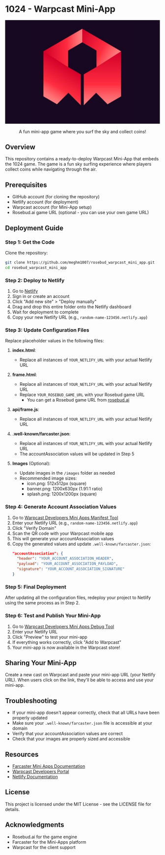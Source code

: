 # 1024 - Warpcast Mini-App

<div align="center">
  <img src="images/banner.png" alt="1024 Game Banner" width="600"/>
  <p>A fun mini-app game where you surf the sky and collect coins!</p>
</div>

## Overview

This repository contains a ready-to-deploy Warpcast Mini-App that embeds the 1024 game. The game is a fun sky surfing experience where players collect coins while navigating through the air.

## Prerequisites

- GitHub account (for cloning the repository)
- Netlify account (for deployment)
- Warpcast account (for Mini-App setup)
- Rosebud.ai game URL (optional - you can use your own game URL)

## Deployment Guide

### Step 1: Get the Code

Clone the repository:
```bash
git clone https://github.com/meghm1007/rosebud_warpcast_mini_app.git
cd rosebud_warpcast_mini_app
```

### Step 2: Deploy to Netlify

1. Go to [Netlify](https://app.netlify.com/)
2. Sign in or create an account
3. Click "Add new site" > "Deploy manually"
4. Drag and drop this entire folder onto the Netlify dashboard
5. Wait for deployment to complete
6. Copy your new Netlify URL (e.g., `random-name-123456.netlify.app`)

### Step 3: Update Configuration Files

Replace placeholder values in the following files:

1. **index.html**:
   - Replace all instances of `YOUR_NETLIFY_URL` with your actual Netlify URL

2. **frame.html**:
   - Replace all instances of `YOUR_NETLIFY_URL` with your actual Netlify URL
   - Replace `YOUR_ROSEBUD_GAME_URL` with your Rosebud game URL
     - You can get a Rosebud game URL from [rosebud.ai](https://rosebud.ai)

3. **api/frame.js**:
   - Replace all instances of `YOUR_NETLIFY_URL` with your actual Netlify URL

4. **.well-known/farcaster.json**:
   - Replace all instances of `YOUR_NETLIFY_URL` with your actual Netlify URL
   - The accountAssociation values will be updated in Step 5

5. **Images** (Optional):
   - Update images in the `/images` folder as needed
   - Recommended image sizes:
     - icon.png: 512x512px (square)
     - banner.png: 1200x630px (1.91:1 ratio)
     - splash.png: 1200x1200px (square)

### Step 4: Generate Account Association Values

1. Go to [Warpcast Developers Mini Apps Manifest Tool](https://warpcast.com/~/developers/mini-apps/manifest)
2. Enter your Netlify URL (e.g., `random-name-123456.netlify.app`)
3. Click "Verify Domain"
4. Scan the QR code with your Warpcast mobile app
5. This will generate your accountAssociation values
6. Copy the generated values and update `.well-known/farcaster.json`:
   ```json
   "accountAssociation": {
     "header": "YOUR_ACCOUNT_ASSOCIATION_HEADER",
     "payload": "YOUR_ACCOUNT_ASSOCIATION_PAYLOAD",
     "signature": "YOUR_ACCOUNT_ASSOCIATION_SIGNATURE"
   }
   ```

### Step 5: Final Deployment

After updating all the configuration files, redeploy your project to Netlify using the same process as in Step 2.

### Step 6: Test and Publish Your Mini-App

1. Go to [Warpcast Developers Mini Apps Debug Tool](https://warpcast.com/~/developers/mini-apps/debug)
2. Enter your Netlify URL
3. Click "Preview" to test your mini-app
4. If everything works correctly, click "Add to Warpcast"
5. Your mini-app is now available in the Warpcast store!

## Sharing Your Mini-App

Create a new cast on Warpcast and paste your mini-app URL (your Netlify URL). When users click on the link, they'll be able to access and use your mini-app.

## Troubleshooting

- If your mini-app doesn't appear correctly, check that all URLs have been properly updated
- Make sure your `.well-known/farcaster.json` file is accessible at your domain
- Verify that your accountAssociation values are correct
- Check that your images are properly sized and accessible

## Resources

- [Farcaster Mini Apps Documentation](https://miniapps.farcaster.xyz/)
- [Warpcast Developers Portal](https://warpcast.com/~/developers)
- [Netlify Documentation](https://docs.netlify.com/)

## License

This project is licensed under the MIT License - see the LICENSE file for details.

## Acknowledgments

- Rosebud.ai for the game engine
- Farcaster for the Mini-Apps platform
- Warpcast for the client support
